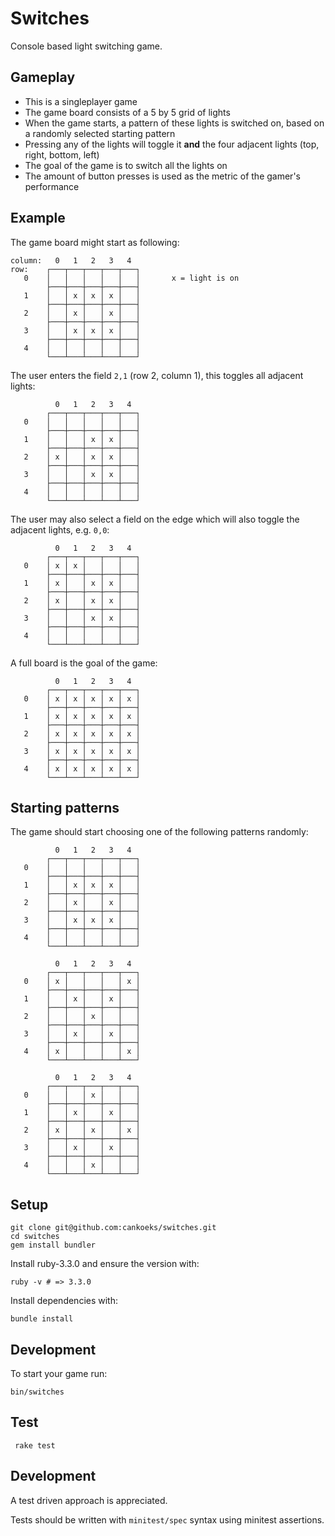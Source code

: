 Switches
===========

Console based light switching game.

Gameplay
--------

* This is a singleplayer game
* The game board consists of a 5 by 5 grid of lights
* When the game starts, a pattern of these lights is switched on, based on a randomly selected starting pattern
* Pressing any of the lights will toggle it **and** the four adjacent lights (top, right, bottom, left)
* The goal of the game is to switch all the lights on
* The amount of button presses is used as the metric of the gamer's performance

Example
-------

The game board might start as following:

```
column:   0   1   2   3   4
row:    ┌───┬───┬───┬───┬───┐
   0    │   │   │   │   │   │       x = light is on
        ├───┼───┼───┼───┼───┤
   1    │   │ x │ x │ x │   │
        ├───┼───┼───┼───┼───┤
   2    │   │ x │   │ x │   │
        ├───┼───┼───┼───┼───┤
   3    │   │ x │ x │ x │   │
        ├───┼───┼───┼───┼───┤
   4    │   │   │   │   │   │
        └───┴───┴───┴───┴───┘
```

The user enters the field `2,1` (row 2, column 1), this toggles all adjacent lights:

```
          0   1   2   3   4
        ┌───┬───┬───┬───┬───┐
   0    │   │   │   │   │   │
        ├───┼───┼───┼───┼───┤
   1    │   │   │ x │ x │   │
        ├───┼───┼───┼───┼───┤
   2    │ x │   │ x │ x │   │
        ├───┼───┼───┼───┼───┤
   3    │   │   │ x │ x │   │
        ├───┼───┼───┼───┼───┤
   4    │   │   │   │   │   │
        └───┴───┴───┴───┴───┘
```

The user may also select a field on the edge which will also toggle the adjacent lights, e.g. `0,0`:

```
          0   1   2   3   4
        ┌───┬───┬───┬───┬───┐
   0    │ x │ x │   │   │   │
        ├───┼───┼───┼───┼───┤
   1    │ x │   │ x │ x │   │
        ├───┼───┼───┼───┼───┤
   2    │ x │   │ x │ x │   │
        ├───┼───┼───┼───┼───┤
   3    │   │   │ x │ x │   │
        ├───┼───┼───┼───┼───┤
   4    │   │   │   │   │   │
        └───┴───┴───┴───┴───┘
```

A full board is the goal of the game:

```
          0   1   2   3   4
        ┌───┬───┬───┬───┬───┐
   0    │ x │ x │ x │ x │ x │
        ├───┼───┼───┼───┼───┤
   1    │ x │ x │ x │ x │ x │
        ├───┼───┼───┼───┼───┤
   2    │ x │ x │ x │ x │ x │
        ├───┼───┼───┼───┼───┤
   3    │ x │ x │ x │ x │ x │
        ├───┼───┼───┼───┼───┤
   4    │ x │ x │ x │ x │ x │
        └───┴───┴───┴───┴───┘
```

Starting patterns
-------------

The game should start choosing one of the following patterns randomly:


```
          0   1   2   3   4
        ┌───┬───┬───┬───┬───┐
   0    │   │   │   │   │   │
        ├───┼───┼───┼───┼───┤
   1    │   │ x │ x │ x │   │
        ├───┼───┼───┼───┼───┤
   2    │   │ x │   │ x │   │
        ├───┼───┼───┼───┼───┤
   3    │   │ x │ x │ x │   │
        ├───┼───┼───┼───┼───┤
   4    │   │   │   │   │   │
        └───┴───┴───┴───┴───┘

          0   1   2   3   4
        ┌───┬───┬───┬───┬───┐
   0    │ x │   │   │   │ x │
        ├───┼───┼───┼───┼───┤
   1    │   │ x │   │ x │   │
        ├───┼───┼───┼───┼───┤
   2    │   │   │ x │   │   │
        ├───┼───┼───┼───┼───┤
   3    │   │ x │   │ x │   │
        ├───┼───┼───┼───┼───┤
   4    │ x │   │   │   │ x │
        └───┴───┴───┴───┴───┘

          0   1   2   3   4
        ┌───┬───┬───┬───┬───┐
   0    │   │   │ x │   │   │
        ├───┼───┼───┼───┼───┤
   1    │   │ x │   │ x │   │
        ├───┼───┼───┼───┼───┤
   2    │ x │   │ x │   │ x │
        ├───┼───┼───┼───┼───┤
   3    │   │ x │   │ x │   │
        ├───┼───┼───┼───┼───┤
   4    │   │   │ x │   │   │
        └───┴───┴───┴───┴───┘
```

## Setup

```shell
git clone git@github.com:cankoeks/switches.git
cd switches
gem install bundler
```

Install ruby-3.3.0 and ensure the version with:

```shell
ruby -v # => 3.3.0
```

Install dependencies with:

```shell
bundle install
```

## Development

To start your game run:

```shell
bin/switches
```

## Test

```shell
 rake test
```

## Development

A test driven approach is appreciated.

Tests should be written with `minitest/spec` syntax using minitest assertions.
